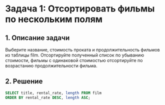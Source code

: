 # Задача 1: Отсортировать фильмы по нескольким полям 

## 1. Описание задачи
Выберите название, стоимость проката и продолжительность фильмов из таблицы film.
Отсортируйте полученный список по убыванию стоимости, фильмы с одинаковой стоимостью отсортируйте по возрастанию продолжительности фильма.

## 2. Решение
```sql
SELECT title, rental_rate, length FROM film
ORDER BY rental_rate DESC, length ASC; 
